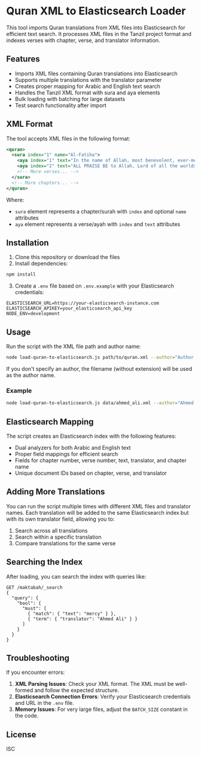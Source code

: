 # Quran XML to Elasticsearch Loader

This tool imports Quran translations from XML files into Elasticsearch for efficient text search. It processes XML files in the Tanzil project format and indexes verses with chapter, verse, and translator information.

## Features

- Imports XML files containing Quran translations into Elasticsearch
- Supports multiple translations with the translator parameter
- Creates proper mapping for Arabic and English text search
- Handles the Tanzil XML format with sura and aya elements
- Bulk loading with batching for large datasets
- Test search functionality after import

## XML Format

The tool accepts XML files in the following format:

```xml
<quran>
  <sura index="1" name="Al-Fatiha">
    <aya index="1" text="In the name of Allah, most benevolent, ever-merciful."/>
    <aya index="2" text="ALL PRAISE BE to Allah, Lord of all the worlds,"/>
    <!-- More verses... -->
  </sura>
  <!-- More chapters... -->
</quran>
```

Where:
- `sura` element represents a chapter/surah with `index` and optional `name` attributes
- `aya` element represents a verse/ayah with `index` and `text` attributes

## Installation

1. Clone this repository or download the files
2. Install dependencies:

```bash
npm install
```

3. Create a `.env` file based on `.env.example` with your Elasticsearch credentials:

```
ELASTICSEARCH_URL=https://your-elasticsearch-instance.com
ELASTICSEARCH_APIKEY=your_elasticsearch_api_key
NODE_ENV=development
```

## Usage

Run the script with the XML file path and author name:

```bash
node load-quran-to-elasticsearch.js path/to/quran.xml --author="Author Name"
```

If you don't specify an author, the filename (without extension) will be used as the author name.

### Example

```bash
node load-quran-to-elasticsearch.js data/ahmed_ali.xml --author="Ahmed Ali"
```

## Elasticsearch Mapping

The script creates an Elasticsearch index with the following features:

- Dual analyzers for both Arabic and English text
- Proper field mappings for efficient search
- Fields for chapter number, verse number, text, translator, and chapter name
- Unique document IDs based on chapter, verse, and translator

## Adding More Translations

You can run the script multiple times with different XML files and translator names. Each translation will be added to the same Elasticsearch index but with its own translator field, allowing you to:

1. Search across all translations
2. Search within a specific translation
3. Compare translations for the same verse

## Searching the Index

After loading, you can search the index with queries like:

```
GET /maktabah/_search
{
  "query": {
    "bool": {
      "must": [
        { "match": { "text": "mercy" } },
        { "term": { "translator": "Ahmed Ali" } }
      ]
    }
  }
}
```

## Troubleshooting

If you encounter errors:

1. **XML Parsing Issues**: Check your XML format. The XML must be well-formed and follow the expected structure.
2. **Elasticsearch Connection Errors**: Verify your Elasticsearch credentials and URL in the `.env` file.
3. **Memory Issues**: For very large files, adjust the `BATCH_SIZE` constant in the code.

## License

ISC

